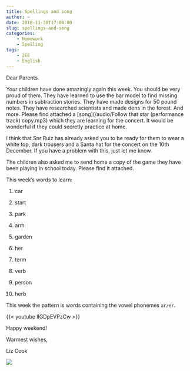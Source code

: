 ```yaml
---
title: Spellings and song
author: ~
date: 2018-11-30T17:08:00
slug: spellings-and-song
categories:
    - Homework
    - Spelling
tags:
    - 2EE
    - English
---
```


Dear Parents.

Your children have done amazingly again this week. You should be very proud of them. They have learned to use the bar model to find missing numbers in subtraction stories. They have made designs for 50 pound notes. They have researched scientists and made dens in the forest. And more. Please find attached a [song](/audio/Follow that star (performance track) copy.mp3) which they are learning for the concert. It would be wonderful if they could secretly practice at home.

I think that Snr Ruiz has already asked you to be ready for them to wear a white top, dark trousers and a Santa hat for the concert on the 10th December. If you have a problem with this, just let me know.

The children also asked me to send home a copy of the game they have been playing in school today. Please find it attached.

This week’s words to learn: 

1.	car

2.	start

3.	park

4.	arm

5.	garden

6.	her

7.	term

8.	verb

9.	person

10.	herb

This week the pattern is words containing the vowel phonemes `ar/er`.

{{< youtube lIGDpEVPzCw >}}

Happy weekend!

Warmest wishes,

Liz Cook


[![](/images/makeDifference.png)](/docs/makeDifference.pdf)
